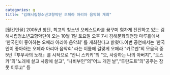 ```yaml
---
categories: g
title: "김해시립청소년교향악단 오페라 아리아 음악회 개최"
---
```

[월간인물] 2005년 창단, 최고의 청소년 오케스트라를 꿈꾸며 힘차게 전진하고 있는 김해시립청소년교향악단이 오는 10월 1일 토요일 오후 7시 김해문화의전당 마루홀에서 ‘한국인이 좋아하는 오페라 아리아 음악회’ 를 개최한다고 밝혔다.이번 공연에서는 ‘한국인이 좋아하는 오페라 아리아 음악회’ 라는 이름에 걸맞게 오페라 “카르멘”의 모음곡 중 5번『투우사의 노래』를 시작으로 “잔니 스키키”의 "오, 사랑하는 나의 아버지", “토스카”의"노래에 살고 사랑에 살고", “나비부인”의"어느 개인 날",“투란도트”의"공주는 잠 못 이루고" 등